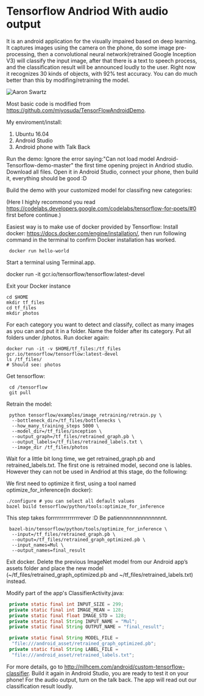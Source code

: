 # Tensorflow Andriod With audio output

It is an android application for the visually impaired based on deep learning. It captures images using the camera on the phone, do some image pre-processing, then a convolutional neural network(retrained Google Inception V3) will classify the input image, after that there is a text to speech process, and the classification result will be announced loudly to the user.
Right now it recognizes 30 kinds of objects, with 92% test accuracy. You can do much better than this by modifing/retraining the model.

![Aaron Swartz](https://github.com/jxtz518/Tensorflow_Andriod_With_Audio_Output/raw/master/demo.png)

Most basic code is modified from https://github.com/miyosuda/TensorFlowAndroidDemo.

My enviroment/install:
1. Ubuntu 16.04
2. Android Studio
3. Android phone with Talk Back

Run the demo:
Ignore the error saying:"Can not load model Android-Tensorflow-demo-master" the first time opening project in Andriod studio.
Download all files. Open it in Android Studio, connect your phone, then build it, everything should be good :D

Build the demo with your customized model for classifing new categories:

(Here I highly recommond you read https://codelabs.developers.google.com/codelabs/tensorflow-for-poets/#0 first before continue.)

Easiest way is to make use of docker provided by Tensorflow:
Install docker: https://docs.docker.com/engine/installation/, then run following command in the terminal to confirm Docker installation has worked. 
```
 docker run hello-world
 ```
 Start a terminal using Terminal.app.

 docker run -it gcr.io/tensorflow/tensorflow:latest-devel 

Exit your Docker instance
 ```
 cd $HOME
 mkdir tf_files
 cd tf_files
 mkdir photos
 ```
For each category you want to detect and classify, collect as many images as you can and put it in a folder. Name the folder after its category. Put all folders under /photos. Run docker again:
 ```
 docker run -it -v $HOME/tf_files:/tf_files  gcr.io/tensorflow/tensorflow:latest-devel
 ls /tf_files/ 
 # Should see: photos 
 ```
Get tensorflow: 
```
 cd /tensorflow
 git pull
```
Retrain the model:
```
 python tensorflow/examples/image_retraining/retrain.py \
  --bottleneck_dir=/tf_files/bottlenecks \
  --how_many_training_steps 5000 \
  --model_dir=/tf_files/inception \
  --output_graph=/tf_files/retrained_graph.pb \
  --output_labels=/tf_files/retrained_labels.txt \
  --image_dir /tf_files/photos
 ```
Wait for a little bit long time, we get retrained_graph.pb and retrained_labels.txt. The first one is retrained model, second one is lables. However they can not be used in Andriod at this stage, do the following:

We first need to optimize it first, using a tool named optimize_for_inference(In docker):
 ```
 ./configure # you can select all default values
 bazel build tensorflow/python/tools:optimize_for_inference
```
This step takes forrrrrrrrrrrrrrever :D Be patiennnnnnnnnnnnnnt.
```
 bazel-bin/tensorflow/python/tools/optimize_for_inference \
  --input=/tf_files/retrained_graph.pb \
  --output=/tf_files/retrained_graph_optimized.pb \
  --input_names=Mul \
  --output_names=final_result
```  
Exit docker. Delete the previous ImageNet model from our Android app’s assets folder and place the new model (~/tf_files/retrained_graph_optimized.pb and ~/tf_files/retrained_labels.txt) instead.  

Modify part of the app's ClassifierActivity.java: 
```java
 private static final int INPUT_SIZE = 299;
 private static final int IMAGE_MEAN = 128;
 private static final float IMAGE_STD = 128;
 private static final String INPUT_NAME = "Mul";
 private static final String OUTPUT_NAME = "final_result";

 private static final String MODEL_FILE =
  "file:///android_asset/retrained_graph_optimized.pb";
 private static final String LABEL_FILE =
  "file:///android_asset/retrained_labels.txt";
 ```
For more details, go to http://nilhcem.com/android/custom-tensorflow-classifier.
Build it again in Android Studio, you are ready to test it on your phone! For the audio output, turn on the talk back. The app will read out our classification result loudly.


 




 

 










